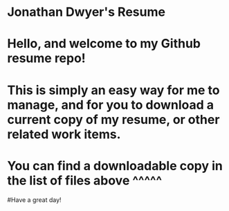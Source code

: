 # Jonathan Dwyer's Resume
# Hello, and welcome to my Github resume repo!
# This is simply an easy way for me to manage, and for you to download a current copy of my resume, or other related work items.
# You can find a downloadable copy in the list of files above ^^^^^
#Have a great day! 
 
